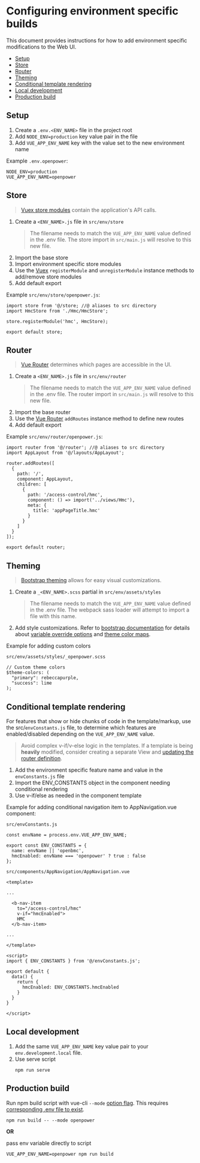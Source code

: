 # Configuring environment specific builds

This document provides instructions for how to add environment specific modifications to the Web UI.

- [Setup](#setup)
- [Store](#store)
- [Router](#router)
- [Theming](#theming)
- [Conditional template rendering](#conditional-template-rendering)
- [Local development](#local-development)
- [Production build](#production-build)

## Setup

1. Create a `.env.<ENV_NAME>` file in the project root
2. Add `NODE_ENV=production` key value pair in the file
3. Add `VUE_APP_ENV_NAME` key with the value set to the new environment name

Example `.env.openpower`:

```
NODE_ENV=production
VUE_APP_ENV_NAME=openpower
```

## Store

>[Vuex store modules](https://vuex.vuejs.org/guide/modules.html) contain the application's API calls.

1. Create a `<ENV_NAME>.js` file in `src/env/store`
    >The filename needs to match the `VUE_APP_ENV_NAME` value defined in the .env file. The store import in `src/main.js` will resolve to this new file.
2. Import the base store
3. Import environment specific store modules
4. Use the [Vuex](https://vuex.vuejs.org/api/#registermodule) `registerModule` and `unregisterModule` instance methods to add/remove store modules
5. Add default export

Example `src/env/store/openpower.js`:

```
import store from '@/store; //@ aliases to src directory
import HmcStore from './Hmc/HmcStore';

store.registerModule('hmc', HmcStore);

export default store;
```

## Router

>[Vue Router](https://router.vuejs.org/guide/) determines which pages are accessible in the UI.

1. Create a `<ENV_NAME>.js` file in `src/env/router`
    >The filename needs to match the `VUE_APP_ENV_NAME` value defined in the .env file. The router import in `src/main.js` will resolve to this new file.
2. Import the base router
4. Use the [Vue Router](https://router.vuejs.org/api/#router-addroutes) `addRoutes` instance method to define new routes
5. Add default export

Example `src/env/router/openpower.js`:

```
import router from '@/router'; //@ aliases to src directory
import AppLayout from '@/layouts/AppLayout';

router.addRoutes([
  {
    path: '/',
    component: AppLayout,
    children: [
      {
        path: '/access-control/hmc',
        component: () => import('../views/Hmc'),
        meta: {
          title: 'appPageTitle.hmc'
        }
      }
    ]
  }
]);

export default router;
```

## Theming

>[Bootstrap theming](https://getbootstrap.com/docs/4.5/getting-started/theming/) allows for easy visual customizations.

1. Create a `_<ENV_NAME>.scss` partial in `src/env/assets/styles`
    >The filename needs to match the `VUE_APP_ENV_NAME` value defined in the .env file. The webpack sass loader will attempt to import a file with this name.
2. Add style customizations. Refer to [bootstrap documentation](https://getbootstrap.com/docs/4.5/getting-started/theming/) for details about [variable override options](https://getbootstrap.com/docs/4.5/getting-started/theming/#sass-options) and [theme color maps](https://getbootstrap.com/docs/4.5/getting-started/theming/#maps-and-loops).

Example for adding custom colors

`src/env/assets/styles/_openpower.scss`

```
// Custom theme colors
$theme-colors: (
  "primary": rebeccapurple,
  "success": lime
);
```

## Conditional template rendering

For features that show or hide chunks of code in the template/markup, use the src/`envConstants.js` file, to determine which features are enabled/disabled depending on the `VUE_APP_ENV_NAME` value.

>Avoid complex v-if/v-else logic in the templates. If a template is being **heavily** modified, consider creating a separate View and [updating the router definition](#router).

1. Add the environment specific feature name and value in the `envConstants.js` file
2. Import the ENV_CONSTANTS object in the component needing conditional rendering
3. Use v-if/else as needed in the component template

Example for adding conditional navigation item to AppNavigation.vue component:

`src/envConstants.js`

```
const envName = process.env.VUE_APP_ENV_NAME;

export const ENV_CONSTANTS = {
  name: envName || 'openbmc',
  hmcEnabled: envName === 'openpower' ? true : false
};

```

`src/components/AppNavigation/AppNavigation.vue`


```
<template>

...

  <b-nav-item
    to="/access-control/hmc"
    v-if="hmcEnabled">
    HMC
  </b-nav-item>

...

</template>

<script>
import { ENV_CONSTANTS } from '@/envConstants.js';

export default {
  data() {
    return {
      hmcEnabled: ENV_CONSTANTS.hmcEnabled
    }
  }
}

</script>

```

## Local development

1. Add the same `VUE_APP_ENV_NAME` key value pair to your `env.development.local` file.
2. Use serve script
    ```
    npm run serve
    ```

## Production build

Run npm build script with vue-cli `--mode` [option flag](https://cli.vuejs.org/guide/mode-and-env.html#modes). This requires [corresponding .env file to exist](#setup).


```
npm run build -- --mode openpower
```


**OR**

pass env variable directly to script

```
VUE_APP_ENV_NAME=openpower npm run build
```